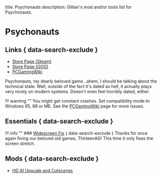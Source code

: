 title: Psychonauts
description: Gillian's mod and/or tools list for Psychonauts.

# Psychonauts
## Links { data-search-exclude }
- [Store Page (Steam)](https://store.steampowered.com/app/3830/)
- [Store Page (GOG)](https://af.gog.com/game/psychonauts)
- [PCGamingWiki](https://www.pcgamingwiki.com/wiki/Psychonauts)

Psychonauts, my dearly beloved game...ahem, I should be talking about the technical state. Well, outside of the fact it's dated as hell, it actually plays very nicely on modern systems. Doesn't even feel horribly dated, either.

!!! warning ""
    You might get constant crashes. Set compatibility mode to Windows 95, 98 or ME. See the [PCGamingWiki](https://www.pcgamingwiki.com/wiki/Psychonauts#Issues_unresolved) page for more issues.

## Essentials { data-search-exclude }
!!! info ""
    ### [Widescreen Fix](https://thirteenag.github.io/wfp#psychonauts) { data-search-exclude }
    Thanks for once again fixing our beloved old games, ThirteenAG! This time it only fixes the screen stretch.

## Mods { data-search-exclude }
* [HD AI Upscale and Cutscenes](https://www.nexusmods.com/psychonauts/mods/4)